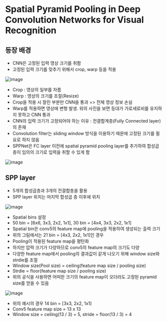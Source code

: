 # Spatial Pyramid Pooling in Deep Convolution Networks for Visual Recognition

## 등장 배경
- CNN은 고정된 입력 영상 크기를 취함
- 고정된 입력 크기를 맞추기 위해서 crop, warp 등을 적용

![image](https://github.com/as9786/ComputerVision/assets/80622859/5754e483-2149-4cbc-b7b7-2c12e6e6b7ca)

- Crop : 영상의 일부를 자름
- Warp : 영상의 크기를 조절(Resize)
- Crop을 적용 시 잘린 부분만 CNN을 통과 => 전체 영상 정보 손실
- Warp를 적용하면 영상에 변형 발생. 위의 사진을 보면 등대가 가로세로비를 유지하지 못하고 CNN 통과
- CNN의 입력 크기가 고정되어야 하는 이유 : 전결합계층(Fully Connected layer)의 존재
- Convolution filter는 sliding window 방식을 이용하기 때문에 고정된 크기를 필요로 하지 않음
- SPPNet은 FC layer 이전에 spatial pyramid pooling layer를 추가하여 합성곱층이 임의의 크기로 입력을 취할 수 있게 함

![image](https://github.com/as9786/ComputerVision/assets/80622859/1e608322-1bd2-4abb-92de-538d31e0a2ba)

## SPP layer
- 5개의 합성곱층과 3개의 전결합층을 활용
- SPP layer 위치는 마지막 합성곱 층 이후에 위치

![image](https://github.com/as9786/ComputerVision/assets/80622859/c5a7db9d-9d4c-4039-9a56-d6351d6b36c1)

- Spatial bins 설정
- 50 bin = [6x6, 3x3, 2x2, 1x1], 30 bin = [4x4, 3x3, 2x2, 1x1]
- Spatial bin은 conv5의 feature map에 pooling을 적용하여 생성되는 출력 크기
- 위의 그림에서는 21 bin = [4x3, 2x2, 1x1]인 경우
- Pooling이 적용된 feature map을 평탄화
- 하지만 압력 크기가 다양하므로 conv5의 feature map의 크기도 다양
- 다양한 feature map에서 pooling의 결과값이 같게 나오기 위해 window size와 strdie를 조절
- Window size(Pool size) = ceiling(feature map size / pooling size)
- Strdie = floor(feature map size / pooling size)
- 위의 공식을 사용하면 어떠한 크기의 feature map이 오더라도 고정된 pyramid size를 얻을 수 있음

![image](https://github.com/as9786/ComputerVision/assets/80622859/49faa692-67e8-423e-bad2-2aa2b447cdec)

- 위의 예시의 경우 14 bin = [3x3, 2x2, 1x1]
- Conv5 feature map size = 13 x 13
- Window size = ceiling(13 / 3) = 5, stride = floor(13 / 3) = 4
